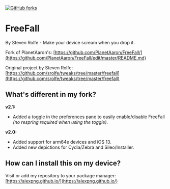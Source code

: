 [![GitHub forks](https://img.shields.io/github/license/alexPNG/FreeFall.svg?style=for-the-badge)](https://github.com/alexPNG/FreeFall/license) 
# FreeFall
By Steven Rolfe - Make your device scream when you drop it.

Fork of PlanetAaron's:
[https://github.com/PlanetAaron/FreeFall/](https://github.com/PlanetAaron/FreeFall/edit/master/README.md)

Original project by Steven Rolfe:
[https://github.com/srolfe/tweaks/tree/master/freefall](https://github.com/srolfe/tweaks/tree/master/freefall)

## What's different in my fork?

**v2.1:**
- Added a toggle in the preferences pane to easily enable/disable FreeFall *(no respring required when using the toggle)*.


**v2.0:**
- Added support for arm64e devices and iOS 13.
- Added new depictions for Cydia/Zebra and Sileo/Installer.

## How can I install this on my device?
Visit or add my repository to your package manager:
[https://alexpng.github.io/](https://alexpng.github.io/)
